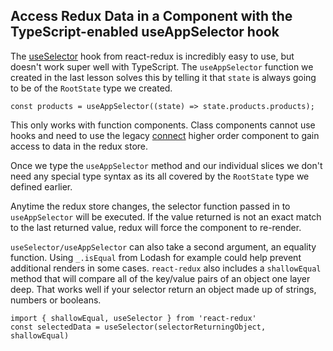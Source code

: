 ## Access Redux Data in a Component with the TypeScript-enabled useAppSelector hook

The [useSelector](https://react-redux.js.org/api/hooks#useselector) hook from react-redux is incredibly easy to use, but doesn't work super well with TypeScript. The `useAppSelector` function we created in the last lesson solves this by telling it that `state` is always going to be of the `RootState` type we created.

```
const products = useAppSelector((state) => state.products.products);
```

This only works with function components. Class components cannot use hooks and need to use the legacy [connect](https://react-redux.js.org/api/connect) higher order component to gain access to data in the redux store.

Once we type the `useAppSelector` method and our individual slices we don't need any special type syntax as its all covered by the `RootState` type we defined earlier.

Anytime the redux store changes, the selector function passed in to `useAppSelector` will be executed. If the value returned is not an exact match to the last returned value, redux will force the component to re-render.

`useSelector/useAppSelector` can also take a second argument, an equality function. Using `_.isEqual` from Lodash for example could help prevent additional renders in some cases. `react-redux` also includes a `shallowEqual` method that will compare all of the key/value pairs of an object one layer deep. That works well if your selector return an object made up of strings, numbers or booleans.

```
import { shallowEqual, useSelector } from 'react-redux'
const selectedData = useSelector(selectorReturningObject, shallowEqual)
```
